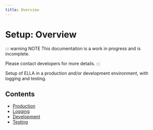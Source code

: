 ```yaml
---
title: Overview
---
```


# Setup: Overview

::: warning NOTE
This documentation is a work in progress and is incomplete.

Please contact developers for more details.
:::

Setup of ELLA in a production and/or development environment, with logging and testing. 

## Contents

- [Production](/technical/production.md)
- [Logging](/technical/logging.md)
- [Development](/technical/dev.md)
- [Testing](/technical/testing.md)

